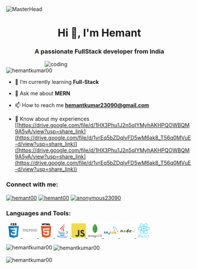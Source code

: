 ![MasterHead](https://user-images.githubusercontent.com/66934377/223913733-deb1d974-787d-43c4-b60d-eff538aa161e.gif)
<h1 align="center">Hi 👋, I'm Hemant</h1>
<h3 align="center">A passionate FullStack developer from India</h3>
<img align="right" alt="coding" width="400" src="https://camo.githubusercontent.com/cae12fddd9d6982901d82580bdf321d81fb299141098ca1c2d4891870827bf17/68747470733a2f2f6d69726f2e6d656469756d2e636f6d2f6d61782f313336302f302a37513379765349765f7430696f4a2d5a2e676966"?

<p align="left"> <img src="https://komarev.com/ghpvc/?username=hemantkumar00&label=Profile%20views&color=0e75b6&style=flat" alt="hemantkumar00" /> </p>

- 🌱 I’m currently learning **Full-Stack**

- 💬 Ask me about **MERN**

- 📫 How to reach me **hemantkumar23090@gmail.com**

- 📄 Know about my experiences [[https://drive.google.com/file/d/1HX3Phu1J2n5qIYMyhAKHPQOWBQM9A5yA/view?usp=share_link](https://drive.google.com/file/d/1vrEq5bZDqIvFD5wM6ak8_T56q0MVuE-d/view?usp=share_link)]([https://drive.google.com/file/d/1HX3Phu1J2n5qIYMyhAKHPQOWBQM9A5yA/view?usp=share_link](https://drive.google.com/file/d/1vrEq5bZDqIvFD5wM6ak8_T56q0MVuE-d/view?usp=share_link))

<h3 align="left">Connect with me:</h3>
<p align="left">
<a href="https://linkedin.com/in/hemant00" target="blank"><img align="center" src="https://raw.githubusercontent.com/rahuldkjain/github-profile-readme-generator/master/src/images/icons/Social/linked-in-alt.svg" alt="hemant00" height="30" width="40" /></a>
<a href="https://www.leetcode.com/hemant00" target="blank"><img align="center" src="https://raw.githubusercontent.com/rahuldkjain/github-profile-readme-generator/master/src/images/icons/Social/leet-code.svg" alt="hemant00" height="30" width="40" /></a>
<a href="https://auth.geeksforgeeks.org/user/anonymous23090" target="blank"><img align="center" src="https://raw.githubusercontent.com/rahuldkjain/github-profile-readme-generator/master/src/images/icons/Social/geeks-for-geeks.svg" alt="anonymous23090" height="30" width="40" /></a>
</p>

<h3 align="left">Languages and Tools:</h3>
<p align="left"> <a href="https://www.w3schools.com/css/" target="_blank" rel="noreferrer"> <img src="https://raw.githubusercontent.com/devicons/devicon/master/icons/css3/css3-original-wordmark.svg" alt="css3" width="40" height="40"/> </a> <a href="https://expressjs.com" target="_blank" rel="noreferrer"> <img src="https://raw.githubusercontent.com/devicons/devicon/master/icons/express/express-original-wordmark.svg" alt="express" width="40" height="40"/> </a> <a href="https://www.w3.org/html/" target="_blank" rel="noreferrer"> <img src="https://raw.githubusercontent.com/devicons/devicon/master/icons/html5/html5-original-wordmark.svg" alt="html5" width="40" height="40"/> </a> <a href="https://www.java.com" target="_blank" rel="noreferrer"> <img src="https://raw.githubusercontent.com/devicons/devicon/master/icons/java/java-original.svg" alt="java" width="40" height="40"/> </a> <a href="https://developer.mozilla.org/en-US/docs/Web/JavaScript" target="_blank" rel="noreferrer"> <img src="https://raw.githubusercontent.com/devicons/devicon/master/icons/javascript/javascript-original.svg" alt="javascript" width="40" height="40"/> </a> <a href="https://www.mongodb.com/" target="_blank" rel="noreferrer"> <img src="https://raw.githubusercontent.com/devicons/devicon/master/icons/mongodb/mongodb-original-wordmark.svg" alt="mongodb" width="40" height="40"/> </a> <a href="https://www.mysql.com/" target="_blank" rel="noreferrer"> <img src="https://raw.githubusercontent.com/devicons/devicon/master/icons/mysql/mysql-original-wordmark.svg" alt="mysql" width="40" height="40"/> </a> <a href="https://nodejs.org" target="_blank" rel="noreferrer"> <img src="https://raw.githubusercontent.com/devicons/devicon/master/icons/nodejs/nodejs-original-wordmark.svg" alt="nodejs" width="40" height="40"/> </a> <a href="https://reactjs.org/" target="_blank" rel="noreferrer"> <img src="https://raw.githubusercontent.com/devicons/devicon/master/icons/react/react-original-wordmark.svg" alt="react" width="40" height="40"/> </a> </p>

<p><img align="left" src="https://github-readme-stats.vercel.app/api/top-langs?username=hemantkumar00&show_icons=true&locale=en&layout=compact" alt="hemantkumar00" /></p>

<p>&nbsp;<img align="center" src="https://github-readme-stats.vercel.app/api?username=hemantkumar00&show_icons=true&locale=en" alt="hemantkumar00" /></p>

<p><img align="center" src="https://github-readme-streak-stats.herokuapp.com/?user=hemantkumar00&" alt="hemantkumar00" /></p>
